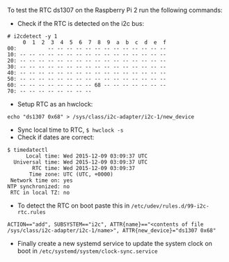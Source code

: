 To test the RTC ds1307 on the Raspberry Pi 2 run the following commands:

 - Check if the RTC is detected on the i2c bus:
```
# i2cdetect -y 1
     0  1  2  3  4  5  6  7  8  9  a  b  c  d  e  f
00:          -- -- -- -- -- -- -- -- -- -- -- -- -- 
10: -- -- -- -- -- -- -- -- -- -- -- -- -- -- -- -- 
20: -- -- -- -- -- -- -- -- -- -- -- -- -- -- -- -- 
30: -- -- -- -- -- -- -- -- -- -- -- -- -- -- -- -- 
40: -- -- -- -- -- -- -- -- -- -- -- -- -- -- -- -- 
50: -- -- -- -- -- -- -- -- -- -- -- -- -- -- -- -- 
60: -- -- -- -- -- -- -- -- 68 -- -- -- -- -- -- -- 
70: -- -- -- -- -- -- -- --
```
 - Setup RTC as an hwclock:
```
echo "ds1307 0x68" > /sys/class/i2c-adapter/i2c-1/new_device
```
 - Sync local time to RTC, `$ hwclock -s`
 - Check if dates are correct:
```
$ timedatectl
      Local time: Wed 2015-12-09 03:09:37 UTC
  Universal time: Wed 2015-12-09 03:09:37 UTC
        RTC time: Wed 2015-12-09 03:09:37
       Time zone: UTC (UTC, +0000)
 Network time on: yes
NTP synchronized: no
 RTC in local TZ: no
```

 - To detect the RTC on boot paste this in `/etc/udev/rules.d/99-i2c-rtc.rules`
```
ACTION=="add", SUBSYSTEM=="i2c", ATTR{name}=="<contents of file /sys/class/i2c-adapter/i2c-1/name>", ATTR{new_device}="ds1307 0x68"
```

 - Finally create a new systemd service to update the system clock on boot in
`/etc/systemd/system/clock-sync.service`

